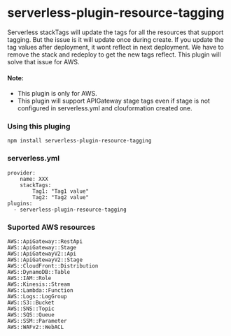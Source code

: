 # serverless-plugin-resource-tagging

Serverless stackTags will update the tags for all the resources that support tagging. But the issue is it will update once during create. If you update the tag values after deployment, it wont reflect in next deployment.
We have to remove the stack and redeploy to get the new tags reflect. This plugin will solve that issue for AWS.

#### Note: 
 - This plugin is only for AWS.
 - This plugin will support APIGateway stage tags even if stage is not configured in serverless.yml and clouformation created one. 

### Using this pluging
```
npm install serverless-plugin-resource-tagging
```

### serverless.yml
```
provider:
    name: XXX
    stackTags:
        Tag1: "Tag1 value"
        Tag2: "Tag2 value"
plugins:
  - serverless-plugin-resource-tagging
```
    
### Suported AWS resources
```
AWS::ApiGateway::RestApi
AWS::ApiGateway::Stage
AWS::ApiGatewayV2::Api
AWS::ApiGatewayV2::Stage
AWS::CloudFront::Distribution
AWS::DynamoDB::Table
AWS::IAM::Role
AWS::Kinesis::Stream
AWS::Lambda::Function
AWS::Logs::LogGroup
AWS::S3::Bucket
AWS::SNS::Topic
AWS::SQS::Queue
AWS::SSM::Parameter
AWS::WAFv2::WebACL
```
